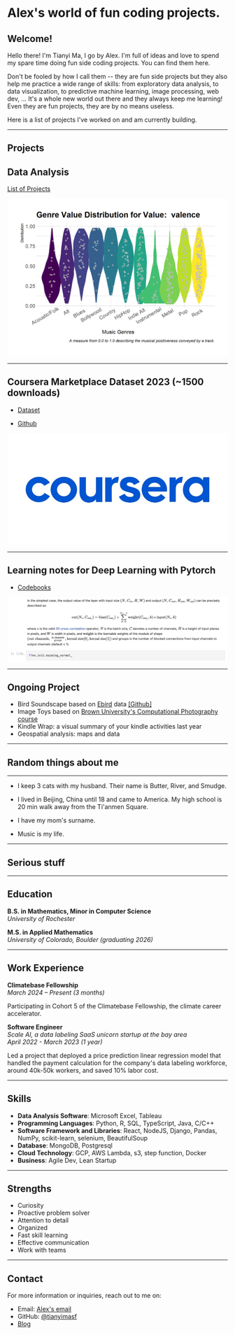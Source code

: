 # Alex's world of fun coding projects.


## Welcome!

Hello there! I'm Tianyi Ma, I go by Alex. I'm full of ideas and love to spend my spare time doing fun side coding projects. You can find them here. 

Don't be fooled by how I call them -- they are fun side projects but they also help me practice a wide range of skills: from exploratory data analysis, to data visualization, to predictive machine learning, image processing, web dev, ... It's a whole new world out there and they always keep me learning! Even they are fun projects, they are by no means useless.

Here is a list of projects I've worked on and am currently building.

---

## Projects

## Data Analysis

[List of Projects](/notebooks/analysis-projects.md)

![Music Genre Feature Analysis](/Images/valence_viz.png)

---

## Coursera Marketplace Dataset 2023 (~1500 downloads)

- [Dataset](https://www.kaggle.com/datasets/tianyimasf/coursera-course-dataset)

- [Github](https://github.com/tianyimasf/tidy-tuesday-social-dataset-analysis/blob/main/scrapping_coursera.py)

![Coursera Dataset](/Images/dataset-cover.jpg)

---

## Learning notes for Deep Learning with Pytorch

- [Codebooks](https://github.com/tianyimasf/deep-learning-pytorch)

![Codebook](/Images/code.png)

---

## Ongoing Project

- Bird Soundscape based on [Ebird](https://ebird.org/) data [\[Github\]](https://github.com/tianyimasf/bird-sound-scape/blob/main/data%20preprocessing.ipynb)
- Image Toys based on [Brown University's Computational Photography course](https://browncsci1290.github.io/webpage/#H2_12)
- Kindle Wrap: a visual summary of your kindle activities last year
- Geospatial analysis: maps and data

---

## Random things about me

---

- I keep 3 cats with my husband. Their name is Butter, River, and Smudge. 

- I lived in Beijing, China until 18 and came to America. My high school is 20 min walk away from the Ti'anmen Square.

- I have my mom's surname.

- Music is my life.

---

## Serious stuff

---

## Education

**B.S. in Mathematics, Minor in Computer Science**  
_University of Rochester_  

**M.S. in Applied Mathematics**  
_University of Colorado, Boulder (graduating 2026)_  


---

##  Work Experience

**Climatebase Fellowship**    
_March 2024 – Present (3 months)_

Participating in Cohort 5 of the Climatebase Fellowship, the climate career accelerator.



**Software Engineer**  
_Scale AI, a data labeling SaaS unicorn startup at the bay area_  
_April 2022 - March 2023 (1 year)_

Led a project that deployed a price prediction linear regression model that handled the payment calculation for the company's data labeling workforce, around 40k-50k workers, and saved 10% labor cost.

---

##  Skills

- **Data Analysis Software**: Microsoft Excel, Tableau
- **Programming Languages**: Python, R, SQL, TypeScript, Java, C/C++
- **Software Framework and Libraries**: React, NodeJS, Django, Pandas, NumPy, scikit-learn, selenium, BeautifulSoup
- **Database**: MongoDB, Postgresql
- **Cloud Technology**: GCP, AWS Lambda, s3, step function, Docker
- **Business**: Agile Dev, Lean Startup

---

##  Strengths

- Curiosity
- Proactive problem solver
- Attention to detail
- Organized
- Fast skill learning
- Effective communication
- Work with teams

---

##  Contact

For more information or inquiries, reach out to me on:
* Email: <a href="mailto:alex.ma@colorado.edu">Alex's email</a>
* GitHub: [@tianyimasf](https://github.com/tianyimasf)
* <a href="https://tianyimasf.github.io/ai/">Blog</a>



